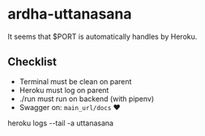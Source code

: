 # ardha-uttanasana

It seems that $PORT is automatically handles by Heroku.

## Checklist

- Terminal must be clean on parent
- Heroku must log on parent
- ./run must run on backend (with pipenv) 
- Swagger on: `main_url/docs` ❤️

heroku logs --tail -a uttanasana

